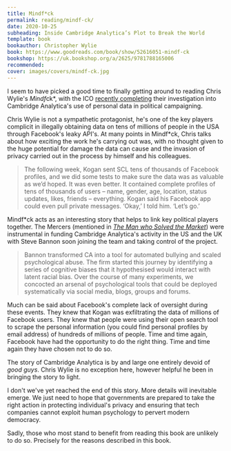 ```yaml
---
title: Mindf*ck
permalink: reading/mindf-ck/
date: 2020-10-25
subheading: Inside Cambridge Analytica’s Plot to Break the World
template: book
bookauthor: Christopher Wylie
book: https://www.goodreads.com/book/show/52616051-mindf-ck
bookshop: https://uk.bookshop.org/a/2625/9781788165006 
recommended: 
cover: images/covers/mindf-ck.jpg
---
```


I seem to have picked a good time to finally getting around to reading Chris Wylie's *Mindf*ck*, with the ICO [recently completing](https://ico.org.uk/about-the-ico/news-and-events/news-and-blogs/2020/10/blog-the-conclusion-of-the-ico-s-investigation-into-the-use-of-personal-data-in-political-campaigning/) their investigation into Cambridge Analytica's use of personal data in political campaigning.

Chris Wylie is not a sympathetic protagonist, he's one of the key players complicit in illegally obtaining data on tens of millions of people in the USA through Facebook's leaky API's. At many points in Mindf*ck, Chris talks about how exciting the work he's carrying out was, with no thought given to the huge potential for damage the data can cause and the invasion of privacy carried out in the process by himself and his colleagues.

> The following week, Kogan sent SCL tens of thousands of Facebook profiles, and we did some tests to make sure the data was as valuable as we’d hoped. It was even better. It contained complete profiles of tens of thousands of users – name, gender, age, location, status updates, likes, friends – everything. Kogan said his Facebook app could even pull private messages. ‘Okay,’ I told him. ‘Let’s go.’

Mindf*ck acts as an interesting story that helps to link key political players together. The Mercers (mentioned in [*The Man who Solved the Market*](https://www.jacquescorbytuech.com/reading/the-man-who-solved-the-market)) were instrumental in funding Cambridge Analytica's activity in the US and the UK with Steve Bannon soon joining the team and taking control of the project.

> Bannon transformed CA into a tool for automated bullying and scaled psychological abuse. The firm started this journey by identifying a series of cognitive biases that it hypothesised would interact with latent racial bias. Over the course of many experiments, we concocted an arsenal of psychological tools that could be deployed systematically via social media, blogs, groups and forums.

Much can be said about Facebook's complete lack of oversight during these events. They knew that Kogan was exfiltrating the data of millions of Facebook users. They knew that people were using their open search tool to scrape the personal information (you could find personal profiles by email address) of hundreds of millions of people. Time and time again, Facebook have had the opportunity to do the right thing. Time and time again they have chosen not to do so.

The story of Cambridge Analytica is by and large one entirely devoid of *good guys*. Chris Wylie is no exception here, however helpful he been in bringing the story to light.

I don't we've yet reached the end of this story. More details will inevitable emerge. We just need to hope that governments are prepared to take the right action in protecting individual's privacy and ensuring that tech companies cannot exploit human psychology to pervert modern democracy.

Sadly, those who most stand to benefit from reading this book are unlikely to do so. Precisely for the reasons described in this book.